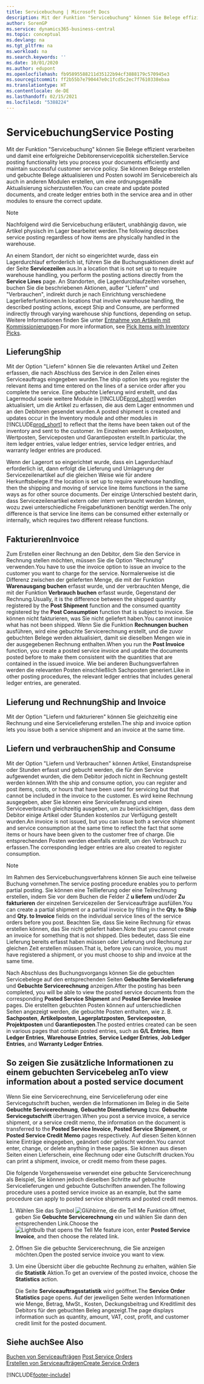 ```yaml
---
title: Servicebuchung | Microsoft Docs
description: Mit der Funktion "Servicebuchung" können Sie Belege effizient verarbeiten und damit eine erfolgreiche Debitorenservicepolitik sicherstellen. Sie können Belege erstellen und gebuchte Belege aktualisieren und Posten sowohl im Servicebereich als auch in anderen Modulen erstellen, um eine ordnungsgemäße Aktualisierung sicherzustellen.
author: SorenGP
ms.service: dynamics365-business-central
ms.topic: conceptual
ms.devlang: na
ms.tgt_pltfrm: na
ms.workload: na
ms.search.keywords: ''
ms.date: 10/01/2020
ms.author: edupont
ms.openlocfilehash: fb95895588211d35122b94cf3888179c570945e3
ms.sourcegitcommit: ff2b55b7e790447e0c1fcd5c2ec7f7610338ebaa
ms.translationtype: HT
ms.contentlocale: de-DE
ms.lasthandoff: 02/15/2021
ms.locfileid: "5388224"
---
```

# <a name="service-posting"></a><span data-ttu-id="fccd4-104">Servicebuchung</span><span class="sxs-lookup"><span data-stu-id="fccd4-104">Service Posting</span></span>
<span data-ttu-id="fccd4-105">Mit der Funktion "Servicebuchung" können Sie Belege effizient verarbeiten und damit eine erfolgreiche Debitorenservicepolitik sicherstellen.</span><span class="sxs-lookup"><span data-stu-id="fccd4-105">Service posting functionality lets you process your documents efficiently and maintain successful customer service policy.</span></span> <span data-ttu-id="fccd4-106">Sie können Belege erstellen und gebuchte Belege aktualisieren und Posten sowohl im Servicebereich als auch in anderen Modulen erstellen, um eine ordnungsgemäße Aktualisierung sicherzustellen.</span><span class="sxs-lookup"><span data-stu-id="fccd4-106">You can create and update posted documents, and create ledger entries both in the service area and in other modules to ensure the correct update.</span></span>  

> [!NOTE]  
>  <span data-ttu-id="fccd4-107">Nachfolgend wird die Servicebuchung erläutert, unabhängig davon, wie Artikel physisch im Lager bearbeitet werden.</span><span class="sxs-lookup"><span data-stu-id="fccd4-107">The following describes service posting regardless of how items are physically handled in the warehouse.</span></span>  
>   
>  <span data-ttu-id="fccd4-108">An einem Standort, der nicht so eingerichtet wurde, dass ein Lagerdurchlauf erforderlich ist, führen Sie die Buchungsaktionen direkt auf der Seite **Servicezeilen** aus.</span><span class="sxs-lookup"><span data-stu-id="fccd4-108">In a location that is not set up to require warehouse handling, you perform the posting actions directly from the **Service Lines** page.</span></span> <span data-ttu-id="fccd4-109">An Standorten, die Lagerdurchlaufzeiten vorsehen, buchen Sie die beschriebenen Aktionen, außer "Liefern" und "Verbrauchen", indirekt durch je nach Einrichtung verschiedene Lagerlieferfunktionen.</span><span class="sxs-lookup"><span data-stu-id="fccd4-109">In locations that involve warehouse handling, the described posting actions, except Ship and Consume, are performed indirectly through varying warehouse ship functions, depending on setup.</span></span> <span data-ttu-id="fccd4-110">Weitere Informationen finden Sie unter [Entnahme von Artikeln mit Kommissionierungen](warehouse-how-to-pick-items-with-inventory-picks.md).</span><span class="sxs-lookup"><span data-stu-id="fccd4-110">For more information, see [Pick Items with Inventory Picks](warehouse-how-to-pick-items-with-inventory-picks.md).</span></span>  

## <a name="ship"></a><span data-ttu-id="fccd4-111">Lieferung</span><span class="sxs-lookup"><span data-stu-id="fccd4-111">Ship</span></span>  
<span data-ttu-id="fccd4-112">Mit der Option "Liefern" können Sie die relevanten Artikel und Zeiten erfassen, die nach Abschluss des Service in den Zeilen eines Serviceauftrags eingegeben wurden.</span><span class="sxs-lookup"><span data-stu-id="fccd4-112">The ship option lets you register the relevant items and time entered on the lines of a service order after you complete the service.</span></span> <span data-ttu-id="fccd4-113">Eine gebuchte Lieferung wird erstellt, und das Lagermodul sowie weitere Module in [!INCLUDE[prod_short](includes/prod_short.md)] werden aktualisiert, um die Artikel zu erfassen, die aus dem Lager entnommen und an den Debitoren gesendet wurden.</span><span class="sxs-lookup"><span data-stu-id="fccd4-113">A posted shipment is created and updates occur in the Inventory module and other modules in [!INCLUDE[prod_short](includes/prod_short.md)] to reflect that the items have been taken out of the inventory and sent to the customer.</span></span> <span data-ttu-id="fccd4-114">Im Einzelnen werden Artikelposten, Wertposten, Serviceposten und Garantieposten erstellt.</span><span class="sxs-lookup"><span data-stu-id="fccd4-114">In particular, the item ledger entries, value ledger entries, service ledger entries, and warranty ledger entries are produced.</span></span>  

<span data-ttu-id="fccd4-115">Wenn der Lagerort so eingerichtet wurde, dass ein Lagerdurchlauf erforderlich ist, dann erfolgt die Lieferung und Umlagerung der Servicezeilenartikel auf die gleichen Weise wie für andere Herkunftsbelege.</span><span class="sxs-lookup"><span data-stu-id="fccd4-115">If the location is set up to require warehouse handling, then the shipping and moving of service line items functions in the same ways as for other source documents.</span></span> <span data-ttu-id="fccd4-116">Der einzige Unterschied besteht darin, dass Servicezeilenartikel extern oder intern verbraucht werden können, wozu zwei unterschiedliche Freigabefunktionen benötigt werden.</span><span class="sxs-lookup"><span data-stu-id="fccd4-116">The only difference is that service line items can be consumed either externally or internally, which requires two different release functions.</span></span>

## <a name="invoice"></a><span data-ttu-id="fccd4-117">Fakturieren</span><span class="sxs-lookup"><span data-stu-id="fccd4-117">Invoice</span></span>  
<span data-ttu-id="fccd4-118">Zum Erstellen einer Rechnung an den Debitor, dem Sie den Service in Rechnung stellen möchten, müssen Sie die Option "Rechnung" verwenden.</span><span class="sxs-lookup"><span data-stu-id="fccd4-118">You have to use the invoice option to issue an invoice to the customer you want to charge for the service.</span></span> <span data-ttu-id="fccd4-119">Normalerweise ist die Differenz zwischen der gelieferten Menge, die mit der Funktion **Warenausgang buchen** erfasst wurde, und der verbrauchten Menge, die mit der Funktion **Verbrauch buchen** erfasst wurde, Gegenstand der Rechnung.</span><span class="sxs-lookup"><span data-stu-id="fccd4-119">Usually, it is the difference between the shipped quantity registered by the **Post Shipment** function and the consumed quantity registered by the **Post Consumption** function that is subject to invoice.</span></span> <span data-ttu-id="fccd4-120">Sie können nicht fakturieren, was Sie nicht geliefert haben.</span><span class="sxs-lookup"><span data-stu-id="fccd4-120">You cannot invoice what has not been shipped.</span></span> <span data-ttu-id="fccd4-121">Wenn Sie die Funktion **Rechnungen buchen** ausführen, wird eine gebuchte Servicerechnung erstellt, und die zuvor gebuchten Belege werden aktualisiert, damit sie dieselben Mengen wie in der ausgegebenen Rechnung enthalten.</span><span class="sxs-lookup"><span data-stu-id="fccd4-121">When you run the **Post Invoice** function, you create a posted service invoice and update the documents posted before to make them consistent with the quantities that are contained in the issued invoice.</span></span> <span data-ttu-id="fccd4-122">Wie bei anderen Buchungsverfahren werden die relevanten Posten einschließlich Sachposten generiert.</span><span class="sxs-lookup"><span data-stu-id="fccd4-122">Like in other posting procedures, the relevant ledger entries that includes general ledger entries, are generated.</span></span>  

## <a name="ship-and-invoice"></a><span data-ttu-id="fccd4-123">Lieferung und Rechnung</span><span class="sxs-lookup"><span data-stu-id="fccd4-123">Ship and Invoice</span></span>  
<span data-ttu-id="fccd4-124">Mit der Option "Liefern und fakturieren" können Sie gleichzeitig eine Rechnung und eine Servicelieferung erstellen.</span><span class="sxs-lookup"><span data-stu-id="fccd4-124">The ship and invoice option lets you issue both a service shipment and an invoice at the same time.</span></span>  

## <a name="ship-and-consume"></a><span data-ttu-id="fccd4-125">Liefern und verbrauchen</span><span class="sxs-lookup"><span data-stu-id="fccd4-125">Ship and Consume</span></span>  
<span data-ttu-id="fccd4-126">Mit der Option "Liefern und Verbrauchen" können Artikel, Einstandspreise oder Stunden erfasst und gebucht werden, die für den Service aufgewendet wurden, die dem Debitor jedoch nicht in Rechnung gestellt werden können.</span><span class="sxs-lookup"><span data-stu-id="fccd4-126">With the ship and consume option, you can register and post items, costs, or hours that have been used for servicing but that cannot be included in the invoice to the customer.</span></span> <span data-ttu-id="fccd4-127">Es wird keine Rechnung ausgegeben, aber Sie können eine Servicelieferung und einen Serviceverbrauch gleichzeitig ausgeben, um zu berücksichtigen, dass dem Debitor einige Artikel oder Stunden kostenlos zur Verfügung gestellt wurden.</span><span class="sxs-lookup"><span data-stu-id="fccd4-127">An invoice is not issued, but you can issue both a service shipment and service consumption at the same time to reflect the fact that some items or hours have been given to the customer free of charge.</span></span> <span data-ttu-id="fccd4-128">Die entsprechenden Posten werden ebenfalls erstellt, um den Verbrauch zu erfassen.</span><span class="sxs-lookup"><span data-stu-id="fccd4-128">The corresponding ledger entries are also created to register consumption.</span></span>  

> [!NOTE]  
>  <span data-ttu-id="fccd4-129">Im Rahmen des Servicebuchungsverfahrens können Sie auch eine teilweise Buchung vornehmen.</span><span class="sxs-lookup"><span data-stu-id="fccd4-129">The service posting procedure enables you to perform partial posting.</span></span> <span data-ttu-id="fccd4-130">Sie können eine Teillieferung oder eine Teilrechnung erstellen, indem Sie vor dem Buchen die Felder  Z **u liefern** und/oder  **Zu fakturieren** der einzelnen  Servicezeilen der Serviceaufträge ausfüllen.</span><span class="sxs-lookup"><span data-stu-id="fccd4-130">You can create a partial shipment or a partial invoice by filling in the **Qty. to Ship** and **Qty. to Invoice** fields on the individual service lines of the service orders before you post.</span></span> <span data-ttu-id="fccd4-131">Beachten Sie, dass Sie keine Rechnung für etwas erstellen können, das Sie nicht geliefert haben.</span><span class="sxs-lookup"><span data-stu-id="fccd4-131">Note that you cannot create an invoice for something that is not shipped.</span></span> <span data-ttu-id="fccd4-132">Dies bedeutet, dass Sie eine Lieferung bereits erfasst haben müssen oder Lieferung und Rechnung zur gleichen Zeit erstellen müssen.</span><span class="sxs-lookup"><span data-stu-id="fccd4-132">That is, before you can invoice, you must have registered a shipment, or you must choose to ship and invoice at the same time.</span></span>  

<span data-ttu-id="fccd4-133">Nach Abschluss des Buchungsvorgangs können Sie die gebuchten Servicebelege auf den entsprechenden Seiten **Gebuchte Servicelieferung** und **Gebuchte Servicerechnung** anzeigen.</span><span class="sxs-lookup"><span data-stu-id="fccd4-133">After the posting has been completed, you will be able to view the posted service documents from the corresponding **Posted Service Shipment** and **Posted Service Invoice** pages.</span></span> <span data-ttu-id="fccd4-134">Die erstellten gebuchten Posten können auf unterschiedlichen Seiten angezeigt werden, die gebuchte Posten enthalten, wie z. B. **Sachposten**, **Artikelposten**, **Lagerplatzposten**, **Serviceposten**, **Projektposten** und **Garantieposten**.</span><span class="sxs-lookup"><span data-stu-id="fccd4-134">The posted entries created can be seen in various pages that contain posted entries, such as **G/L Entries**, **Item Ledger Entries**, **Warehouse Entries**, **Service Ledger Entries**, **Job Ledger Entries**, and **Warranty Ledger Entries**.</span></span>  

## <a name="to-view-information-about-a-posted-service-document"></a><span data-ttu-id="fccd4-135">So zeigen Sie zusätzliche Informationen zu einem gebuchten Servicebeleg an</span><span class="sxs-lookup"><span data-stu-id="fccd4-135">To view information about a posted service document</span></span>  
<span data-ttu-id="fccd4-136">Wenn Sie eine Servicerechnung, eine Servicelieferung oder eine Servicegutschrift buchen, werden die Informationen im Beleg in die Seite **Gebuchte Servicerechnung**, **Gebuchte Dienstlieferung** bzw. **Gebuchte Servicegutschrift** übertragen.</span><span class="sxs-lookup"><span data-stu-id="fccd4-136">When you post a service invoice, a service shipment, or a service credit memo, the information on the document is transferred to the **Posted Service Invoice**, **Posted Service Shipment**, or **Posted Service Credit Memo** pages respectively.</span></span> <span data-ttu-id="fccd4-137">Auf diesen Seiten können keine Einträge eingegeben, geändert oder gelöscht werden.</span><span class="sxs-lookup"><span data-stu-id="fccd4-137">You cannot enter, change, or delete anything in these pages.</span></span> <span data-ttu-id="fccd4-138">Sie können aus diesen Seiten einen Lieferschein, eine Rechnung oder eine Gutschrift drucken.</span><span class="sxs-lookup"><span data-stu-id="fccd4-138">You can print a shipment, invoice, or credit memo from these pages.</span></span>  

<span data-ttu-id="fccd4-139">Die folgende Vorgehensweise verwendet eine gebuchte Servicerechnung als Beispiel, Sie können jedoch dieselben Schritte auf gebuchte Servicelieferungen und gebuchte Gutschriften anwenden.</span><span class="sxs-lookup"><span data-stu-id="fccd4-139">The following procedure uses a posted service invoice as an example, but the same procedure can apply to posted service shipments and posted credit memos.</span></span>  

1. <span data-ttu-id="fccd4-140">Wählen Sie das Symbol ![Glühbirne, die die Tell Me Funktion öffnet](media/ui-search/search_small.png "Was möchten Sie tun?"), geben Sie **Gebuchte Servicerechnung** ein und wählen Sie dann den entsprechenden Link.</span><span class="sxs-lookup"><span data-stu-id="fccd4-140">Choose the ![Lightbulb that opens the Tell Me feature](media/ui-search/search_small.png "Tell me what you want to do") icon, enter **Posted Service Invoice**, and then choose the related link.</span></span>  
2. <span data-ttu-id="fccd4-141">Öffnen Sie die gebuchte Servicerechnung, die Sie anzeigen möchten.</span><span class="sxs-lookup"><span data-stu-id="fccd4-141">Open the posted service invoice you want to view.</span></span>  
3. <span data-ttu-id="fccd4-142">Um eine Übersicht über die gebuchte Rechnung zu erhalten, wählen Sie die **Statistik** Aktion.</span><span class="sxs-lookup"><span data-stu-id="fccd4-142">To get an overview of the posted invoice, choose the **Statistics** action.</span></span>  

    <span data-ttu-id="fccd4-143">Die Seite **Serviceauftragsstatistik** wird geöffnet.</span><span class="sxs-lookup"><span data-stu-id="fccd4-143">The **Service Order Statistics** page opens.</span></span> <span data-ttu-id="fccd4-144">Auf der jeweiligen Seite werden Informationen wie Menge, Betrag, MwSt., Kosten, Deckungsbeitrag und Kreditlimit des Debitors für den gebuchten Beleg angezeigt.</span><span class="sxs-lookup"><span data-stu-id="fccd4-144">The page displays information such as quantity, amount, VAT, cost, profit, and customer credit limit for the posted document.</span></span>

## <a name="see-also"></a><span data-ttu-id="fccd4-145">Siehe auch</span><span class="sxs-lookup"><span data-stu-id="fccd4-145">See Also</span></span>  
<span data-ttu-id="fccd4-146">[Buchen von Serviceaufträgen](service-how-to-post-service-orders.md) </span><span class="sxs-lookup"><span data-stu-id="fccd4-146">[Post Service Orders](service-how-to-post-service-orders.md) </span></span>  
[<span data-ttu-id="fccd4-147">Erstellen von Serviceaufträgen</span><span class="sxs-lookup"><span data-stu-id="fccd4-147">Create Service Orders</span></span>](service-how-to-create-service-orders.md)


[!INCLUDE[footer-include](includes/footer-banner.md)]